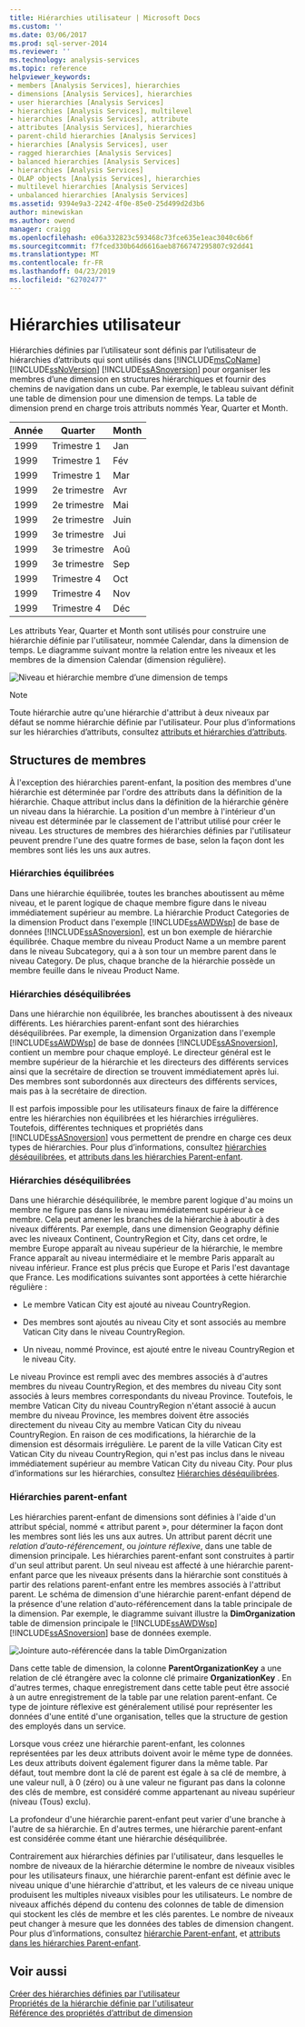 ```yaml
---
title: Hiérarchies utilisateur | Microsoft Docs
ms.custom: ''
ms.date: 03/06/2017
ms.prod: sql-server-2014
ms.reviewer: ''
ms.technology: analysis-services
ms.topic: reference
helpviewer_keywords:
- members [Analysis Services], hierarchies
- dimensions [Analysis Services], hierarchies
- user hierarchies [Analysis Services]
- hierarchies [Analysis Services], multilevel
- hierarchies [Analysis Services], attribute
- attributes [Analysis Services], hierarchies
- parent-child hierarchies [Analysis Services]
- hierarchies [Analysis Services], user
- ragged hierarchies [Analysis Services]
- balanced hierarchies [Analysis Services]
- hierarchies [Analysis Services]
- OLAP objects [Analysis Services], hierarchies
- multilevel hierarchies [Analysis Services]
- unbalanced hierarchies [Analysis Services]
ms.assetid: 9394e9a3-2242-4f0e-85e0-25d499d2d3b6
author: minewiskan
ms.author: owend
manager: craigg
ms.openlocfilehash: e06a332823c593468c73fce635e1eac3040c6b6f
ms.sourcegitcommit: f7fced330b64d6616aeb8766747295807c92dd41
ms.translationtype: MT
ms.contentlocale: fr-FR
ms.lasthandoff: 04/23/2019
ms.locfileid: "62702477"
---
```

# <a name="user-hierarchies"></a>Hiérarchies utilisateur
  Hiérarchies définies par l’utilisateur sont définis par l’utilisateur de hiérarchies d’attributs qui sont utilisés dans [!INCLUDE[msCoName](../../includes/msconame-md.md)] [!INCLUDE[ssNoVersion](../../includes/ssnoversion-md.md)] [!INCLUDE[ssASnoversion](../../includes/ssasnoversion-md.md)] pour organiser les membres d’une dimension en structures hiérarchiques et fournir des chemins de navigation dans un cube. Par exemple, le tableau suivant définit une table de dimension pour une dimension de temps. La table de dimension prend en charge trois attributs nommés Year, Quarter et Month.  
  
|Année|Quarter|Month|  
|----------|-------------|-----------|  
|1999|Trimestre 1|Jan|  
|1999|Trimestre 1|Fév|  
|1999|Trimestre 1|Mar|  
|1999|2e trimestre|Avr|  
|1999|2e trimestre|Mai|  
|1999|2e trimestre|Juin|  
|1999|3e trimestre|Jui|  
|1999|3e trimestre|Aoû|  
|1999|3e trimestre|Sep|  
|1999|Trimestre 4|Oct|  
|1999|Trimestre 4|Nov|  
|1999|Trimestre 4|Déc|  
  
 Les attributs Year, Quarter et Month sont utilisés pour construire une hiérarchie définie par l'utilisateur, nommée Calendar, dans la dimension de temps. Le diagramme suivant montre la relation entre les niveaux et les membres de la dimension Calendar (dimension régulière).  
  
 ![Niveau et hiérarchie membre d’une dimension de temps](../../../2014/analysis-services/dev-guide/media/as-levelconcepts.gif "niveau et hiérarchie membre d’une dimension de temps")  
  
> [!NOTE]  
>  Toute hiérarchie autre qu'une hiérarchie d'attribut à deux niveaux par défaut se nomme hiérarchie définie par l'utilisateur. Pour plus d’informations sur les hiérarchies d’attributs, consultez [attributs et hiérarchies d’attributs](../multidimensional-models-olap-logical-dimension-objects/attributes-and-attribute-hierarchies.md).  
  
## <a name="member-structures"></a>Structures de membres  
 À l'exception des hiérarchies parent-enfant, la position des membres d'une hiérarchie est déterminée par l'ordre des attributs dans la définition de la hiérarchie. Chaque attribut inclus dans la définition de la hiérarchie génère un niveau dans la hiérarchie. La position d'un membre à l'intérieur d'un niveau est déterminée par le classement de l'attribut utilisé pour créer le niveau. Les structures de membres des hiérarchies définies par l'utilisateur peuvent prendre l'une des quatre formes de base, selon la façon dont les membres sont liés les uns aux autres.  
  
### <a name="balanced-hierarchies"></a>Hiérarchies équilibrées  
 Dans une hiérarchie équilibrée, toutes les branches aboutissent au même niveau, et le parent logique de chaque membre figure dans le niveau immédiatement supérieur au membre. La hiérarchie Product Categories de la dimension Product dans l'exemple [!INCLUDE[ssAWDWsp](../../includes/ssawdwsp-md.md)] de base de données [!INCLUDE[ssASnoversion](../../includes/ssasnoversion-md.md)], est un bon exemple de hiérarchie équilibrée. Chaque membre du niveau Product Name a un membre parent dans le niveau Subcategory, qui a à son tour un membre parent dans le niveau Category. De plus, chaque branche de la hiérarchie possède un membre feuille dans le niveau Product Name.  
  
### <a name="unbalanced-hierarchies"></a>Hiérarchies déséquilibrées  
 Dans une hiérarchie non équilibrée, les branches aboutissent à des niveaux différents. Les hiérarchies parent-enfant sont des hiérarchies déséquilibrées. Par exemple, la dimension Organization dans l'exemple [!INCLUDE[ssAWDWsp](../../includes/ssawdwsp-md.md)] de base de données [!INCLUDE[ssASnoversion](../../includes/ssasnoversion-md.md)], contient un membre pour chaque employé. Le directeur général est le membre supérieur de la hiérarchie et les directeurs des différents services ainsi que la secrétaire de direction se trouvent immédiatement après lui. Des membres sont subordonnés aux directeurs des différents services, mais pas à la secrétaire de direction.  
  
 Il est parfois impossible pour les utilisateurs finaux de faire la différence entre les hiérarchies non équilibrées et les hiérarchies irrégulières. Toutefois, différentes techniques et propriétés dans [!INCLUDE[ssASnoversion](../../includes/ssasnoversion-md.md)] vous permettent de prendre en charge ces deux types de hiérarchies. Pour plus d’informations, consultez [hiérarchies déséquilibrées](../multidimensional-models/user-defined-hierarchies-ragged-hierarchies.md), et [attributs dans les hiérarchies Parent-enfant](../multidimensional-models/parent-child-dimension-attributes.md).  
  
### <a name="ragged-hierarchies"></a>Hiérarchies déséquilibrées  
 Dans une hiérarchie déséquilibrée, le membre parent logique d'au moins un membre ne figure pas dans le niveau immédiatement supérieur à ce membre. Cela peut amener les branches de la hiérarchie à aboutir à des niveaux différents. Par exemple, dans une dimension Geography définie avec les niveaux Continent, CountryRegion et City, dans cet ordre, le membre Europe apparaît au niveau supérieur de la hiérarchie, le membre France apparaît au niveau intermédiaire et le membre Paris apparaît au niveau inférieur. France est plus précis que Europe et Paris l'est davantage que France. Les modifications suivantes sont apportées à cette hiérarchie régulière :  
  
-   Le membre Vatican City est ajouté au niveau CountryRegion.  
  
-   Des membres sont ajoutés au niveau City et sont associés au membre Vatican City dans le niveau CountryRegion.  
  
-   Un niveau, nommé Province, est ajouté entre le niveau CountryRegion et le niveau City.  
  
 Le niveau Province est rempli avec des membres associés à d'autres membres du niveau CountryRegion, et des membres du niveau City sont associés à leurs membres correspondants du niveau Province. Toutefois, le membre Vatican City du niveau CountryRegion n'étant associé à aucun membre du niveau Province, les membres doivent être associés directement du niveau City au membre Vatican City du niveau CountryRegion. En raison de ces modifications, la hiérarchie de la dimension est désormais irrégulière. Le parent de la ville Vatican City est Vatican City du niveau CountryRegion, qui n'est pas inclus dans le niveau immédiatement supérieur au membre Vatican City du niveau City. Pour plus d’informations sur les hiérarchies, consultez [Hiérarchies déséquilibrées](../multidimensional-models/user-defined-hierarchies-ragged-hierarchies.md).  
  
### <a name="parent-child-hierarchies"></a>Hiérarchies parent-enfant  
 Les hiérarchies parent-enfant de dimensions sont définies à l'aide d'un attribut spécial, nommé « attribut parent », pour déterminer la façon dont les membres sont liés les uns aux autres. Un attribut parent décrit une *relation d’auto-référencement*, ou *jointure réflexive*, dans une table de dimension principale. Les hiérarchies parent-enfant sont construites à partir d'un seul attribut parent. Un seul niveau est affecté à une hiérarchie parent-enfant parce que les niveaux présents dans la hiérarchie sont constitués à partir des relations parent-enfant entre les membres associés à l'attribut parent. Le schéma de dimension d'une hiérarchie parent-enfant dépend de la présence d'une relation d'auto-référencement dans la table principale de la dimension. Par exemple, le diagramme suivant illustre la **DimOrganization** table de dimension principale le [!INCLUDE[ssAWDWsp](../../includes/ssawdwsp-md.md)] [!INCLUDE[ssASnoversion](../../includes/ssasnoversion-md.md)] base de données exemple.  
  
 ![Jointure auto-référencée dans la table DimOrganization](../../../2014/analysis-services/dev-guide/media/dimorganization.gif "jointure auto-référencée dans la table DimOrganization")  
  
 Dans cette table de dimension, la colonne **ParentOrganizationKey** a une relation de clé étrangère avec la colonne clé primaire **OrganizationKey** . En d'autres termes, chaque enregistrement dans cette table peut être associé à un autre enregistrement de la table par une relation parent-enfant. Ce type de jointure réflexive est généralement utilisé pour représenter les données d'une entité d'une organisation, telles que la structure de gestion des employés dans un service.  
  
 Lorsque vous créez une hiérarchie parent-enfant, les colonnes représentées par les deux attributs doivent avoir le même type de données. Les deux attributs doivent également figurer dans la même table. Par défaut, tout membre dont la clé de parent est égale à sa clé de membre, à une valeur null, à 0 (zéro) ou à une valeur ne figurant pas dans la colonne des clés de membre, est considéré comme appartenant au niveau supérieur (niveau (Tous) exclu).  
  
 La profondeur d'une hiérarchie parent-enfant peut varier d'une branche à l'autre de sa hiérarchie. En d'autres termes, une hiérarchie parent-enfant est considérée comme étant une hiérarchie déséquilibrée.  
  
 Contrairement aux hiérarchies définies par l'utilisateur, dans lesquelles le nombre de niveaux de la hiérarchie détermine le nombre de niveaux visibles pour les utilisateurs finaux, une hiérarchie parent-enfant est définie avec le niveau unique d'une hiérarchie d'attribut, et les valeurs de ce niveau unique produisent les multiples niveaux visibles pour les utilisateurs. Le nombre de niveaux affichés dépend du contenu des colonnes de table de dimension qui stockent les clés de membre et les clés parentes. Le nombre de niveaux peut changer à mesure que les données des tables de dimension changent. Pour plus d’informations, consultez [hiérarchie Parent-enfant](../multidimensional-models/parent-child-dimension.md), et [attributs dans les hiérarchies Parent-enfant](../multidimensional-models/parent-child-dimension-attributes.md).  
  
## <a name="see-also"></a>Voir aussi  
 [Créer des hiérarchies définies par l'utilisateur](../multidimensional-models/user-defined-hierarchies-create.md)   
 [Propriétés de la hiérarchie définie par l'utilisateur](../multidimensional-models-olap-logical-dimension-objects/user-hierarchies-properties.md)   
 [Référence des propriétés d’attribut de dimension](../multidimensional-models/dimension-attribute-properties-reference.md)  
  
  
